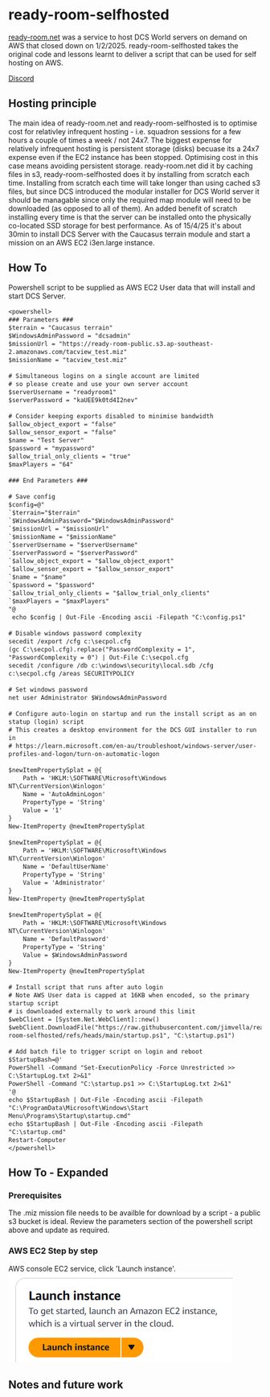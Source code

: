 # ready-room-selfhosted

[ready-room.net](https://ready-room.net/) was a service to host DCS World servers on demand on AWS that closed down on 1/2/2025. ready-room-selfhosted takes the original code and lessons learnt to deliver a script that can be used for self hosting on AWS.

[Discord](https://discord.gg/hURRqGP)

## Hosting principle

The main idea of ready-room.net and ready-room-selfhosted is to optimise cost for relativley infrequent hosting - i.e. squadron sessions for a few hours a couple of times a week / not 24x7. The biggest expense for relatively infrequent hosting is persistent storage (disks) becuase its a 24x7 expense even if the EC2 instance has been stopped. Optimising cost in this case means avoiding persistent storage. ready-room.net did it by caching files in s3, ready-room-selfhosted does it by installing from scratch each time. Installing from scratch each time will take longer than using cached s3 files, but since DCS introduced the modular installer for DCS World server it should be managable since only the required map module will need to be downloaded (as opposed to all of them). An added benefit of scratch installing every time is that the server can be installed onto the physically co-located SSD storage for best performance. As of 15/4/25 it's about 30min to install DCS Server with the Caucasus terrain module and start a mission on an AWS EC2 i3en.large instance.

## How To

Powershell script to be supplied as AWS EC2 User data that will install and start DCS Server.

```
<powershell>
### Parameters ###
$terrain = "Caucasus terrain"
$WindowsAdminPassword = "dcsadmin"
$missionUrl = "https://ready-room-public.s3.ap-southeast-2.amazonaws.com/tacview_test.miz"
$missionName = "tacview_test.miz"

# Simultaneous logins on a single account are limited
# so please create and use your own server account
$serverUsername = "readyroom1"
$serverPassword = "kaUEE9k0td4I2nev"

# Consider keeping exports disabled to minimise bandwidth
$allow_object_export = "false"
$allow_sensor_export = "false"
$name = "Test Server"
$password = "mypassword"
$allow_trial_only_clients = "true"
$maxPlayers = "64"

### End Parameters ###

# Save config
$config=@"
`$terrain="$terrain"
`$WindowsAdminPassword="$WindowsAdminPassword"
`$missionUrl = "$missionUrl"
`$missionName = "$missionName"
`$serverUsername = "$serverUsername"
`$serverPassword = "$serverPassword"
`$allow_object_export = "$allow_object_export"
`$allow_sensor_export = "$allow_sensor_export"
`$name = "$name"
`$password = "$password"
`$allow_trial_only_clients = "$allow_trial_only_clients"
`$maxPlayers = "$maxPlayers"
"@
 echo $config | Out-File -Encoding ascii -Filepath "C:\config.ps1"

# Disable windows password complexity
secedit /export /cfg c:\secpol.cfg
(gc C:\secpol.cfg).replace("PasswordComplexity = 1", "PasswordComplexity = 0") | Out-File C:\secpol.cfg
secedit /configure /db c:\windows\security\local.sdb /cfg c:\secpol.cfg /areas SECURITYPOLICY

# Set windows password
net user Administrator $WindowsAdminPassword

# Configure auto-login on startup and run the install script as an on statup (login) script
# This creates a desktop environment for the DCS GUI installer to run in
# https://learn.microsoft.com/en-au/troubleshoot/windows-server/user-profiles-and-logon/turn-on-automatic-logon

$newItemPropertySplat = @{
    Path = 'HKLM:\SOFTWARE\Microsoft\Windows NT\CurrentVersion\Winlogon'
    Name = 'AutoAdminLogon'
    PropertyType = 'String'
    Value = '1'
}
New-ItemProperty @newItemPropertySplat

$newItemPropertySplat = @{
    Path = 'HKLM:\SOFTWARE\Microsoft\Windows NT\CurrentVersion\Winlogon'
    Name = 'DefaultUserName'
    PropertyType = 'String'
    Value = 'Administrator'
}
New-ItemProperty @newItemPropertySplat

$newItemPropertySplat = @{
    Path = 'HKLM:\SOFTWARE\Microsoft\Windows NT\CurrentVersion\Winlogon'
    Name = 'DefaultPassword'
    PropertyType = 'String'
    Value = $WindowsAdminPassword
}
New-ItemProperty @newItemPropertySplat

# Install script that runs after auto login
# Note AWS User data is capped at 16KB when encoded, so the primary startup script
# is downloaded externally to work around this limit
$webClient = [System.Net.WebClient]::new()
$webClient.DownloadFile("https://raw.githubusercontent.com/jimvella/ready-room-selfhosted/refs/heads/main/startup.ps1", "C:\startup.ps1")

# Add batch file to trigger script on login and reboot
$StartupBash=@'
PowerShell -Command "Set-ExecutionPolicy -Force Unrestricted >> C:\StartupLog.txt 2>&1"
PowerShell -Command "C:\startup.ps1 >> C:\StartupLog.txt 2>&1"
'@
echo $StartupBash | Out-File -Encoding ascii -Filepath "C:\ProgramData\Microsoft\Windows\Start Menu\Programs\Startup\startup.cmd"
echo $StartupBash | Out-File -Encoding ascii -Filepath "C:\startup.cmd"
Restart-Computer
</powershell>

```

## How To - Expanded

### Prerequisites

The .miz mission file needs to be availble for download by a script - a public s3 bucket is ideal.
Review the parameters section of the powershell script above and update as required.

### AWS EC2 Step by step

AWS console EC2 service, click 'Launch instance'.
![Launch instance](images/01_launch_instance.png)

## Notes and future work
